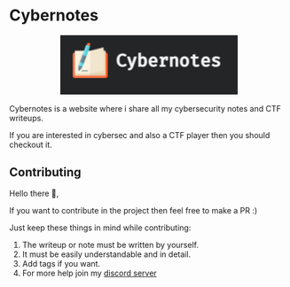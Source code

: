 # Cybernotes

<p align="center">
  <a href="https://shivam1317.github.io/Cybernotes/" target="blank"><img src="static/img/cybernotes.png" width="320" alt="cybernotes" /></a>
</p>

Cybernotes is a website where i share all my cybersecurity notes and CTF writeups.

If you are interested in cybersec and also a CTF player then you should checkout it.

## Contributing

Hello there 👋,

If you want to contribute in the project then feel free to make a PR :)

Just keep these things in mind while contributing:

1. The writeup or note must be written by yourself.
2. It must be easily understandable and in detail.
3. Add tags if you want.
4. For more help join my <a href="https://discord.gg/wXQAxT8X9d">discord server</a>
